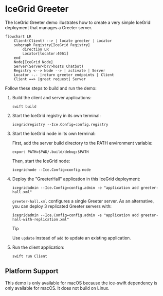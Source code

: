 # IceGrid Greeter

The IceGrid Greeter demo illustrates how to create a very simple IceGrid deployment that manages a Greeter server.

```mermaid
flowchart LR
    Client(Client) --> | locate greeter | Locator
    subgraph Registry[IceGrid Registry]
        direction LR
        Locator[locator:4061]
    end
    Node[IceGrid Node]
    Server(Server<br/>hosts Chatbot)
    Registry <--> Node --> | activate | Server
    Locator -.- |return greeter endpoints | Client
    Client ==> |greet request| Server
```

Follow these steps to build and run the demo:

1. Build the client and server applications:

   ```shell
   swift build
   ```

2. Start the IceGrid registry in its own terminal:

   ```shell
   icegridregistry --Ice.Config=config.registry
   ```

3. Start the IceGrid node in its own terminal:

   First, add the server build directory to the PATH environment variable:

   ```shell
   export PATH=$PWD/.build/debug:$PATH
   ```

   Then, start the IceGrid node:

   ```shell
   icegridnode --Ice.Config=config.node
   ```

4. Deploy the "GreeterHall" application in this IceGrid deployment:

   ```shell
   icegridadmin --Ice.Config=config.admin -e "application add greeter-hall.xml"
   ```

   `greeter-hall.xml` configures a single Greeter server. As an alternative, you can deploy 3 replicated Greeter servers
   with:

   ```shell
   icegridadmin --Ice.Config=config.admin -e "application add greeter-hall-with-replication.xml"
   ```

   > [!TIP]
   > Use `update` instead of `add` to update an existing application.

5. Run the client application:

   ```shell
   swift run Client
   ```

## Platform Support

This demo is only available for macOS because the ice-swift dependency is only available for macOS. It does not build on Linux.
